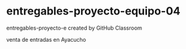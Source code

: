 # entregables-proyecto-equipo-04
entregables-proyecto-e created by GitHub Classroom

venta de entradas en Ayacucho
